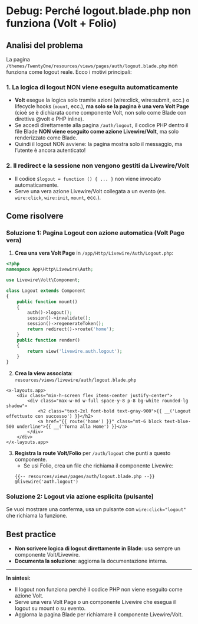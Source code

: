 # Debug: Perché logout.blade.php non funziona (Volt + Folio)

## Analisi del problema

La pagina `/themes/TwentyOne/resources/views/pages/auth/logout.blade.php` non funziona come logout reale. Ecco i motivi principali:

### 1. **La logica di logout NON viene eseguita automaticamente**
- **Volt** esegue la logica solo tramite azioni (wire:click, wire:submit, ecc.) o lifecycle hooks (`mount`, ecc.), **ma solo se la pagina è una vera Volt Page** (cioè se è dichiarata come componente Volt, non solo come Blade con direttiva @volt e PHP inline).
- Se accedi direttamente alla pagina `/auth/logout`, il codice PHP dentro il file Blade **NON viene eseguito come azione Livewire/Volt**, ma solo renderizzato come Blade.
- Quindi il logout NON avviene: la pagina mostra solo il messaggio, ma l’utente è ancora autenticato!

### 2. **Il redirect e la sessione non vengono gestiti da Livewire/Volt**
- Il codice `$logout = function () { ... }` non viene invocato automaticamente.
- Serve una vera azione Livewire/Volt collegata a un evento (es. `wire:click`, `wire:init`, `mount`, ecc.).

## Come risolvere

### Soluzione 1: Pagina Logout con azione automatica (Volt Page vera)

1. **Crea una vera Volt Page** in `/app/Http/Livewire/Auth/Logout.php`:
```php
<?php
namespace App\Http\Livewire\Auth;

use Livewire\Volt\Component;

class Logout extends Component
{
    public function mount()
    {
        auth()->logout();
        session()->invalidate();
        session()->regenerateToken();
        return redirect()->route('home');
    }
    public function render()
    {
        return view('livewire.auth.logout');
    }
}
```
2. **Crea la view associata**: `resources/views/livewire/auth/logout.blade.php`
```blade
<x-layouts.app>
    <div class="min-h-screen flex items-center justify-center">
        <div class="max-w-md w-full space-y-8 p-8 bg-white rounded-lg shadow">
            <h2 class="text-2xl font-bold text-gray-900">{{ __('Logout effettuato con successo') }}</h2>
            <a href="{{ route('home') }}" class="mt-6 block text-blue-500 underline">{{ __('Torna alla Home') }}</a>
        </div>
    </div>
</x-layouts.app>
```
3. **Registra la route Volt/Folio** per `/auth/logout` che punti a questo componente.
   - Se usi Folio, crea un file che richiama il componente Livewire:
   ```blade
   {{-- resources/views/pages/auth/logout.blade.php --}}
   @livewire('auth.logout')
   ```

### Soluzione 2: Logout via azione esplicita (pulsante)

Se vuoi mostrare una conferma, usa un pulsante con `wire:click="logout"` che richiama la funzione.

## Best practice
- **Non scrivere logica di logout direttamente in Blade**: usa sempre un componente Volt/Livewire.
- **Documenta la soluzione**: aggiorna la documentazione interna.

---

**In sintesi:**
- Il logout non funziona perché il codice PHP non viene eseguito come azione Volt.
- Serve una vera Volt Page o un componente Livewire che esegua il logout su mount o su evento.
- Aggiorna la pagina Blade per richiamare il componente Livewire/Volt.
